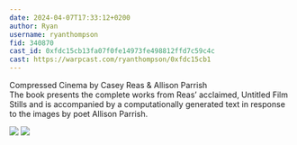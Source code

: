 ```yaml
---
date: 2024-04-07T17:33:12+0200
author: Ryan
username: ryanthompson
fid: 340870
cast_id: 0xfdc15cb13fa07f0fe14973fe498812ffd7c59c4c
cast: https://warpcast.com/ryanthompson/0xfdc15cb1
---
```

Compressed Cinema by Casey Reas & Allison Parrish   
The book presents the complete works from Reas’ acclaimed, Untitled Film Stills and is accompanied by a computationally generated text in response to the images by poet Allison Parrish.  

![](https://imagedelivery.net/BXluQx4ige9GuW0Ia56BHw/ba215c69-1023-47dc-b658-47d21979db00/original)
![](https://res.cloudinary.com/merkle-manufactory/image/fetch/c_fill,f_jpg/https%3A%2F%2Fi.imgur.com%2F4MKHOsP.jpg)